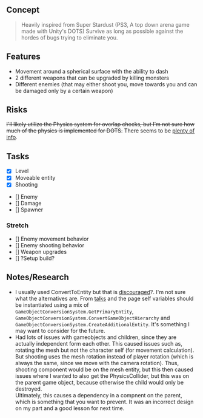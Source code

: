 ## Concept
> Heavily inspired from Super Stardust (PS3, A top down arena game made with Unity's DOTS)
Survive as long as possible against the hordes of bugs trying to eliminate you.

## Features
* Movement around a spherical surface with the ability to dash
* 2 different weapons that can be upgraded by killing monsters
* Different enemies (that may either shoot you, move towards you and can be damaged only by a certain weapon)

## Risks
~~I'll likely utilize the Physics system for overlap checks, but I'm not sure how much of the physics is implemented for DOTS.~~ There seems to be [plenty of info](https://docs.unity3d.com/Packages/com.unity.physics@0.6/manual/getting_started.html).

## Tasks
* [X] Level
* [X] Moveable entity
* [X] Shooting
* [] Enemy
* [] Damage
* [] Spawner
### Stretch
* [] Enemy movement behavior
* [] Enemy shooting behavior
* [] Weapon upgrades
* [] ?Setup build?

## Notes/Research
* I usually used ConvertToEntity but that is [discouraged](https://docs.unity3d.com/Packages/com.unity.entities@0.16/manual/conversion.html#scene-conversion)?. I'm not sure what the alternatives are. From [talks](https://www.youtube.com/watch?v=BNMrevfB6Q0) and the page self variables should be instantiated using a mix of `GameObjectConversionSystem.GetPrimaryEntity`, `GameObjectConversionSystem.ConvertGameObjectHierarchy` and `GameObjectConversionSystem.CreateAdditionalEntity`. It's something I may want to consider for the future.
* Had lots of issues with gameobjects and children, since they are actually independent form each other. This caused issues such as, rotating the mesh but not the character self (for movement calculation). But shooting uses the mesh rotation instead of player rotation (which is always the same, since we move with the camera rotation). Thus, shooting component would be on the mesh entity, but this then caused issues where I wanted to also get the PhysicsCollider, but this was on the parent game object, because otherwise the child would only be destroyed.  
Ultimately, this causes a dependency in a compnent on the parent, which is something that you want to prevent. It was an incorrect design on my part and a good lesson for next time. 